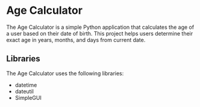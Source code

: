 # Age Calculator

The Age Calculator is a simple Python application that calculates the age of a user based on their date of birth. This project helps users determine their exact age in years, months, and days from current date.


## Libraries
The Age Calculator uses the following libraries:
- datetime
- dateutil
- SimpleGUI

